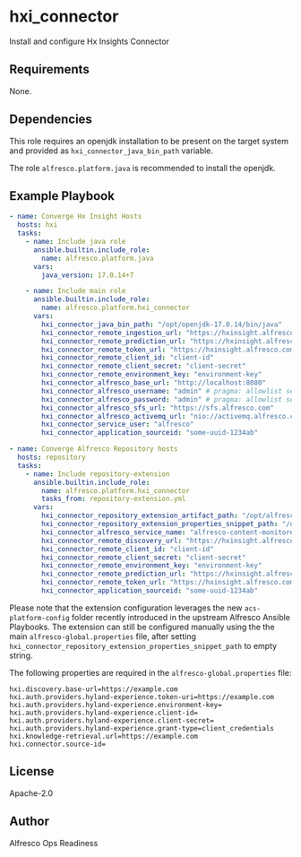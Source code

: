# hxi_connector

Install and configure Hx Insights Connector

## Requirements

None.

## Dependencies

This role requires an openjdk installation to be present on the target system
and provided as `hxi_connector_java_bin_path` variable.

The role `alfresco.platform.java` is recommended to install the openjdk.

## Example Playbook

```yaml
- name: Converge Hx Insight Hosts
  hosts: hxi
  tasks:
    - name: Include java role
      ansible.builtin.include_role:
        name: alfresco.platform.java
      vars:
        java_version: 17.0.14+7

    - name: Include main role
      ansible.builtin.include_role:
        name: alfresco.platform.hxi_connector
      vars:
        hxi_connector_java_bin_path: "/opt/openjdk-17.0.14/bin/java"
        hxi_connector_remote_ingestion_url: "https://hxinsight.alfresco.com/ingestion"
        hxi_connector_remote_prediction_url: "https://hxinsight.alfresco.com/predictions"
        hxi_connector_remote_token_url: "https://hxinsight.alfresco.com/token"
        hxi_connector_remote_client_id: "client-id"
        hxi_connector_remote_client_secret: "client-secret"
        hxi_connector_remote_environment_key: "environment-key"
        hxi_connector_alfresco_base_url: "http://localhost:8080"
        hxi_connector_alfresco_username: "admin" # pragma: allowlist secret
        hxi_connector_alfresco_password: "admin" # pragma: allowlist secret
        hxi_connector_alfresco_sfs_url: "https://sfs.alfresco.com"
        hxi_connector_alfresco_activemq_url: "nio://activemq.alfresco.com:61616"
        hxi_connector_service_user: "alfresco"
        hxi_connector_application_sourceid: "some-uuid-1234ab"

- name: Converge Alfresco Repository hosts
  hosts: repository
  tasks:
    - name: Include repository-extension
      ansible.builtin.include_role:
        name: alfresco.platform.hxi_connector
        tasks_from: repository-extension.yml
      vars:
        hxi_connector_repository_extension_artifact_path: "/opt/alfresco/content-services-25.1/modules/acs-platform/hxi-repository-extension.jar"
        hxi_connector_repository_extension_properties_snippet_path: "/opt/alfresco/content-services-25.1/modules/acs-platform-config/alfresco/module/alfresco-hxinsight-connector-hxinsight-extension/alfresco-global.properties"
        hxi_connector_alfresco_service_name: "alfresco-content-monitored-startup" # set to empty string to disable automatic restart
        hxi_connector_remote_discovery_url: "https://hxinsight.alfresco.com/discovery"
        hxi_connector_remote_client_id: "client-id"
        hxi_connector_remote_client_secret: "client-secret"
        hxi_connector_remote_environment_key: "environment-key"
        hxi_connector_remote_prediction_url: "https://hxinsight.alfresco.com/predictions"
        hxi_connector_remote_token_url: "https://hxinsight.alfresco.com/token"
        hxi_connector_application_sourceid: "some-uuid-1234ab"
```

Please note that the extension configuration leverages the new
`acs-platform-config` folder recently introduced in the upstream Alfresco
Ansible Playbooks. The extension can still be configured manually using the the
main `alfresco-global.properties` file, after setting
`hxi_connector_repository_extension_properties_snippet_path` to empty string.

The following properties are required in the `alfresco-global.properties` file:

```properties
hxi.discovery.base-url=https://example.com
hxi.auth.providers.hyland-experience.token-uri=https://example.com
hxi.auth.providers.hyland-experience.environment-key=
hxi.auth.providers.hyland-experience.client-id=
hxi.auth.providers.hyland-experience.client-secret=
hxi.auth.providers.hyland-experience.grant-type=client_credentials
hxi.knowledge-retrieval.url=https://example.com
hxi.connector.source-id=
```

## License

Apache-2.0

## Author

Alfresco Ops Readiness
